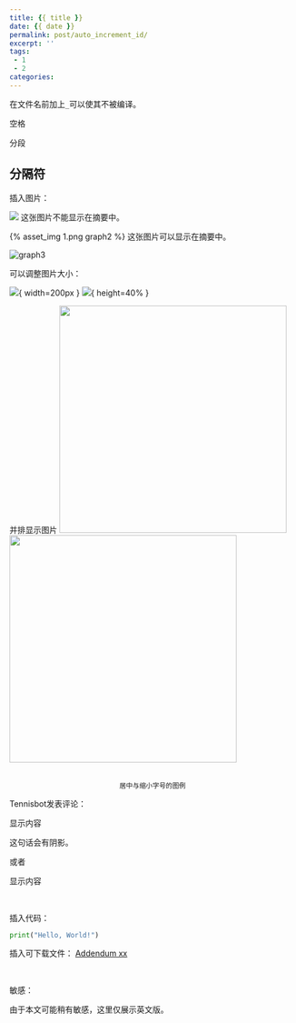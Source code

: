 ```yaml
---
title: {{ title }}
date: {{ date }}
permalink: post/auto_increment_id/
excerpt: ''
tags: 
 - 1
 - 2
categories:
---
```


在文件名前加上`_`可以使其不被编译。

空格
&nbsp;

分段
<br>

分隔符
---

插入图片：

![](1.png)
这张图片不能显示在摘要中。

{% asset_img 1.png graph2 %}
这张图片可以显示在摘要中。

<img src="/post/70/xx.png" alt="graph3" />

可以调整图片大小：

![](1.png){ width=200px }
![](1.png){ height=40% }

并排显示图片
<img src="/post/70/xy.png" style="width:400px; display:inline-block; margin-right: 1px;" />
<img src="/post/70/xz.png" style="width:400px; display:inline-block;" />

<br>

<div style="text-align: center; font-size: smaller;">
居中与缩小字号的图例
</div>

Tennisbot发表评论：

<p class="tennisbot" id="Tennisbot会说出这句话">显示内容</p>
这句话会有阴影。

或者
<p class="Tennisbot会说出这句话" id="tennisbot_0">显示内容</p>

<br>

插入代码：

```python
print("Hello, World!")
```

插入可下载文件：
<a href="/post/5/xx.txt" download>Addendum xx</a>

<br>

敏感：
<p class="tennisbot" id="如果需要的话，左上角有google翻译<br>There is Google Translate button in the upper left corner, if needed">由于本文可能稍有敏感，这里仅展示英文版。</p>